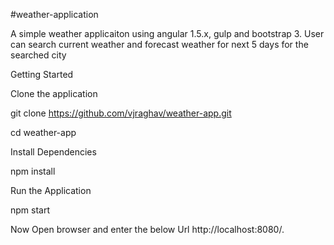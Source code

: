 #weather-application

A simple weather applicaiton using angular 1.5.x, gulp and bootstrap 3.
User can search current weather and forecast weather for next 5 days 
for the searched city


Getting Started

Clone the application

git clone https://github.com/vjraghav/weather-app.git 

cd weather-app

Install Dependencies

npm install

Run the Application

npm start

Now Open browser and enter the below Url http://localhost:8080/.
